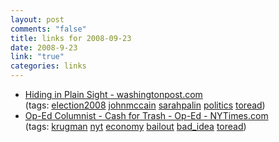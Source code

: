 ```yaml
--- 
layout: post
comments: "false"
title: links for 2008-09-23
date: 2008-9-23
link: "true"
categories: links
---
```

<ul class="delicious">
	<li>
<div class="delicious-link"><a href="http://www.washingtonpost.com/wp-dyn/content/article/2008/09/20/AR2008092001763.html">Hiding in Plain Sight - washingtonpost.com</a></div>
<div class="delicious-tags">(tags: <a href="http://delicious.com/zanshin/election2008">election2008</a> <a href="http://delicious.com/zanshin/johnmccain">johnmccain</a> <a href="http://delicious.com/zanshin/sarahpalin">sarahpalin</a> <a href="http://delicious.com/zanshin/politics">politics</a> <a href="http://delicious.com/zanshin/toread">toread</a>)</div></li>
	<li>
<div class="delicious-link"><a href="http://www.nytimes.com/2008/09/22/opinion/22krugman.html?partner=rssuserland">Op-Ed Columnist - Cash for Trash - Op-Ed - NYTimes.com</a></div>
<div class="delicious-tags">(tags: <a href="http://delicious.com/zanshin/krugman">krugman</a> <a href="http://delicious.com/zanshin/nyt">nyt</a> <a href="http://delicious.com/zanshin/economy">economy</a> <a href="http://delicious.com/zanshin/bailout">bailout</a> <a href="http://delicious.com/zanshin/bad_idea">bad_idea</a> <a href="http://delicious.com/zanshin/toread">toread</a>)</div></li>
</ul>
